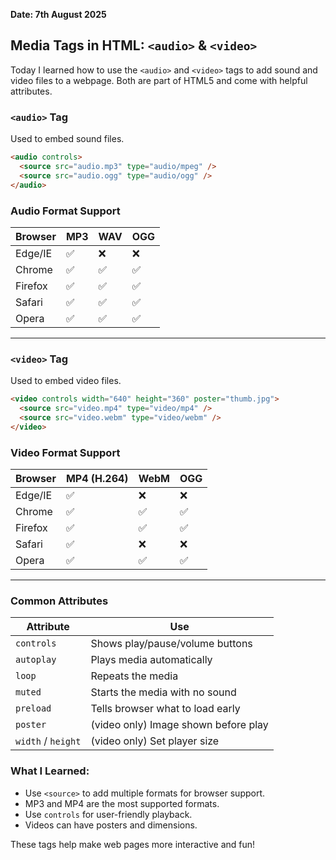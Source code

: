 **Date: 7th August 2025**

## Media Tags in HTML: `<audio>` & `<video>`

Today I learned how to use the `<audio>` and `<video>` tags to add sound and video files to a webpage. Both are part of HTML5 and come with helpful attributes.

### `<audio>` Tag

Used to embed sound files.

```html
<audio controls>
  <source src="audio.mp3" type="audio/mpeg" />
  <source src="audio.ogg" type="audio/ogg" />
</audio>
```

### Audio Format Support

| Browser | MP3 | WAV | OGG |
| ------- | --- | --- | --- |
| Edge/IE | ✅  | ❌  | ❌  |
| Chrome  | ✅  | ✅  | ✅  |
| Firefox | ✅  | ✅  | ✅  |
| Safari  | ✅  | ✅  | ✅  |
| Opera   | ✅  | ✅  | ✅  |

---

### `<video>` Tag

Used to embed video files.

```html
<video controls width="640" height="360" poster="thumb.jpg">
  <source src="video.mp4" type="video/mp4" />
  <source src="video.webm" type="video/webm" />
</video>
```

### Video Format Support

| Browser | MP4 (H.264) | WebM | OGG |
| ------- | ----------- | ---- | --- |
| Edge/IE | ✅          | ❌   | ❌  |
| Chrome  | ✅          | ✅   | ✅  |
| Firefox | ✅          | ✅   | ✅  |
| Safari  | ✅          | ❌   | ❌  |
| Opera   | ✅          | ✅   | ✅  |

---

### Common Attributes

| Attribute          | Use                                  |
| ------------------ | ------------------------------------ |
| `controls`         | Shows play/pause/volume buttons      |
| `autoplay`         | Plays media automatically            |
| `loop`             | Repeats the media                    |
| `muted`            | Starts the media with no sound       |
| `preload`          | Tells browser what to load early     |
| `poster`           | (video only) Image shown before play |
| `width` / `height` | (video only) Set player size         |

### What I Learned:

- Use `<source>` to add multiple formats for browser support.
- MP3 and MP4 are the most supported formats.
- Use `controls` for user-friendly playback.
- Videos can have posters and dimensions.

These tags help make web pages more interactive and fun!